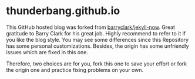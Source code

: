 # thunderbang.github.io

This GitHub hosted blog was forked from [barryclark/jekyll-now](https://github.com/barryclark/jekyll-now). Great gratitude to Barry Clark for his great job. Highly recommend to refer to it if you like the blog style. You may see some differences since this Repository has some personal customizations. Besides, the origin has some unfriendly issues which are fixed in this one. 

Therefore, two choices are for you, fork this one to save your effort or fork the origin one and practice fixing problems on your own.